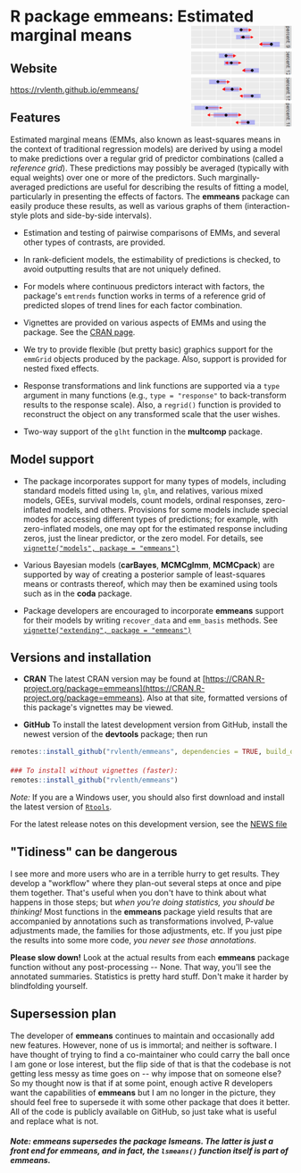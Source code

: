 R package **emmeans**: Estimated marginal means <img src="man/figures/logo.png" align="right" />
====
## Website
https://rvlenth.github.io/emmeans/

## Features
Estimated marginal means (EMMs, also known as least-squares means in the
context of traditional regression models) are derived by using a model to make
predictions over a regular grid of predictor combinations (called a *reference
grid*). These predictions may possibly be averaged (typically with equal
weights) over one or more of the predictors. Such marginally-averaged
predictions are useful for describing the results of fitting a model,
particularly in presenting the effects of factors. The **emmeans** package can
easily produce these results, as well as various graphs of them
(interaction-style plots and side-by-side intervals).


  * Estimation and testing of pairwise comparisons of EMMs, and several other
    types of contrasts, are provided.
    
  * In rank-deficient models, the estimability of predictions is checked,
    to avoid outputting results that are not uniquely defined.
    
  * For models where continuous predictors interact with factors, the package's
    `emtrends` function works in terms of a reference grid of predicted slopes of
    trend lines for each factor combination.
    
  * Vignettes are provided on various aspects of EMMs and using the package. 
    See the [CRAN page](https://CRAN.R-project.org/package=emmeans).
    
  * We try to provide flexible (but pretty basic) graphics support for
    the `emmGrid` objects produced by the package. Also, support is provided
    for nested fixed effects.
    
  * Response transformations and link functions are supported via a `type`
    argument in many functions (e.g., `type = "response"` to back-transform
    results to the response scale). Also, a `regrid()` function is provided
    to reconstruct the object on any transformed scale that the user wishes.

  * Two-way support of the `glht` function in the **multcomp** package.
  

## Model support


  * The package incorporates support for many types of models, including 
    standard models fitted using `lm`, `glm`, and relatives, 
    various mixed models, GEEs, survival models, count models,
    ordinal responses, zero-inflated models, and others. Provisions for
    some models include special modes for accessing different types of 
    predictions; for example, with zero-inflated models, one may opt for
    the estimated response including zeros, just the linear predictor, 
    or the zero model.
    For details, see
    [`vignette("models", package = "emmeans")`](https://CRAN.R-project.org/package=emmeans/vignettes/models.html)
    
  * Various Bayesian models (**carBayes**, **MCMCglmm**, **MCMCpack**) are
    supported by way of creating a posterior sample of least-squares means or
    contrasts thereof, which may then be examined using tools such as in the
    **coda** package.
    
  * Package developers are encouraged to incorporate **emmeans** support for
  their models by writing `recover_data` and `emm_basis` methods.
    See [`vignette("extending", package = "emmeans")`](https://CRAN.R-project.org/package=emmeans/vignettes/xtending.html)
    

## Versions and installation


  * **CRAN** The latest CRAN version may be found at [https://CRAN.R-project.org/package=emmeans](https://CRAN.R-project.org/package=emmeans).
    Also at that site, formatted versions of this package's vignettes 
    may be viewed.

  * **GitHub** To install the latest development version from GitHub, 
    install the newest version of the **devtools** 
    package; then run
    
```r
remotes::install_github("rvlenth/emmeans", dependencies = TRUE, build_opts = "")

### To install without vignettes (faster):
remotes::install_github("rvlenth/emmeans")
```
*Note:* If you are a Windows user, you should also first download and
      install the latest version of
      [`Rtools`](https://cran.r-project.org/bin/windows/Rtools/).

For the latest release notes on this development version, see the 
[NEWS file](https://github.com/rvlenth/emmeans/blob/master/NEWS.md)

## "Tidiness" can be dangerous
I see more and more users who are in a terrible hurry to get results. They develop
a "workflow" where they plan-out several steps at once and pipe them
together. That's useful when you don't have to think about what happens in
those steps; but *when you're doing statistics, you should be thinking!*
Most functions in the **emmeans** package yield results that are accompanied by 
annotations such as transformations involved, P-value adjustments
made, the families for those adjustments, etc. If you just pipe the results
into some more code, *you never see those annotations*. 

**Please slow down!** Look at the actual results from each **emmeans** package 
function without any post-processing -- None. That way, you'll see the annotated 
summaries.
Statistics is pretty hard stuff. Don't make it harder by blindfolding yourself.


## Supersession plan
The developer of **emmeans** continues to maintain and occasionally add new
features. However, none of us is immortal; and neither is software. I have
thought of trying to find a co-maintainer who could carry the ball once I am
gone or lose interest, but the flip side of that is that the codebase is not
getting less messy as time goes on -- why impose that on someone else? So my
thought now is that if at some point, enough active R developers want the
capabilities of **emmeans** but I am no longer in the picture, they should feel free to supersede it with some other package that does it better. All of the code is publicly available on
GitHub, so just take what is useful and replace what is not.

##### *Note: **emmeans** supersedes the package **lsmeans**. The latter is just a front end for **emmeans**, and in fact, the `lsmeans()` function itself is part of **emmeans**.*


